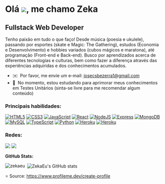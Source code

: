 Olá ![](https://user-images.githubusercontent.com/18350557/176309783-0785949b-9127-417c-8b55-ab5a4333674e.gif), me chamo Zeka
============================================================================================================================

Fullstack Web Developer
-------------

Tenho paixão em tudo o que faço! Desde música (poesia e ukulele), passando por esportes (skate e Magic: The Gathering), estudos (Economia e Desenvolvimento) e hobbies variados (cubos mágicos e maratona), até programação (Front-end e Back-end). Busco por aprendizados acerca de diferentes tecnologias e culturas, bem como fazer a diferença através das experiências adquiridas e dos conhecimentos acumulados.

* ✉️  Por favor, me envie um e-mail: [josecsbezerra1@gmail.com](mailto:josecsbezerra1@gmail.com)
* 🧠  No momento, estou estudando para aprimorar meus conhecimentos em Testes Unitários (sinta-se livre para me recomendar algum conteúdo)

### Principais habilidades:

<p align="left">
<a href="https://developer.mozilla.org/en-US/docs/Glossary/HTML5" target="_blank" rel="noreferrer"><img src="https://img.shields.io/badge/HTML5-E34F26?style=for-the-badge&logo=html5&logoColor=white" alt="HTML5" /></a>
<a href="https://www.w3.org/TR/CSS/#css" target="_blank" rel="noreferrer"><img src="https://img.shields.io/badge/CSS3-1572B6?style=for-the-badge&logo=css3&logoColor=white" alt="CSS3" /></a>
<a href="https://developer.mozilla.org/en-US/docs/Web/JavaScript" target="_blank" rel="noreferrer"><img src="https://img.shields.io/badge/JavaScript-323330?style=for-the-badge&logo=javascript&logoColor=F7DF1E" alt="JavaScript" /></a>
<a href="https://reactjs.org/" target="_blank" rel="noreferrer"><img src="https://img.shields.io/badge/React-20232A?style=for-the-badge&logo=react&logoColor=61DAFB" alt="React" /></a>
<a href="https://nodejs.org/en/" target="_blank" rel="noreferrer"><img src="https://img.shields.io/badge/Node.js-339933?style=for-the-badge&logo=nodedotjs&logoColor=white" alt="NodeJS" /></a>
<a href="https://expressjs.com/" target="_blank" rel="noreferrer"><img src="https://img.shields.io/badge/Express.js-000000?style=for-the-badge&logo=express&logoColor=white" alt="Express" /></a>
<a href="https://www.mongodb.com/" target="_blank" rel="noreferrer"><img src="https://img.shields.io/badge/MongoDB-4EA94B?style=for-the-badge&logo=mongodb&logoColor=white" alt="MongoDB" /></a>
<a href="https://www.mysql.com/" target="_blank" rel="noreferrer"><img src="https://img.shields.io/badge/MySQL-005C84?style=for-the-badge&logo=mysql&logoColor=white" alt="MySQL" /></a>
<a href="https://www.typescriptlang.org/" target="_blank" rel="noreferrer"><img src="https://img.shields.io/badge/TypeScript-007ACC?style=for-the-badge&logo=typescript&logoColor=white" alt="TypeScript" /></a>
<a href="https://www.python.org/" target="_blank" rel="noreferrer"><img src="https://img.shields.io/badge/Python-FFD43B?style=for-the-badge&logo=python&logoColor=blue" alt="Python" /></a>
<a href="https://www.docker.com/" target="_blank" rel="noreferrer"><img src="https://img.shields.io/badge/Docker-2CA5E0?style=for-the-badge&logo=docker&logoColor=white" alt="Heroku" /></a>
<a href="https://www.heroku.com/" target="_blank" rel="noreferrer"><img src="https://img.shields.io/badge/Heroku-430098?style=for-the-badge&logo=heroku&logoColor=white" alt="Heroku" /></a>
</p>

### Redes:

<p align="left">
<a href="http://www.instagram.com/oaprendix" target="_blank" rel="noreferrer"><img src="https://img.shields.io/badge/Instagram-E4405F?style=for-the-badge&logo=instagram&logoColor=white" /></a>
<a href="https://www.linkedin.com/in/zekabezerra/" target="_blank" rel="noreferrer"><img src="https://img.shields.io/badge/LinkedIn-0077B5?style=for-the-badge&logo=linkedin&logoColor=white" /></a>
</p>

<b>GitHub Stats:</b>
<p><img align="left" src="https://github-readme-stats.vercel.app/api/top-langs?username=zekaeu&show_icons=true&theme=dark&title_color=22c55e&text_color=22c55e&locale=en&layout=compact" alt="zekaeu" /></p>

<p>&nbsp;<img align="center" src="https://github-readme-stats.vercel.app/api?username=ZekaEu&show_icons=true&hide=issues,contribs&title_color=22c55e&text_color=facc15&icon_color=3382ed&bg_color=1c1917&hide_border=true&show_icons=true" alt="ZekaEu's GitHub stats" /></p>

:star: Source: https://www.profileme.dev/create-profile
